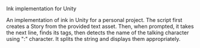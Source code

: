 Ink implementation for Unity

An implementation of ink in Unity for a personal project. The script first creates a Story from the provided text asset. Then, when prompted, it takes the next line, finds its tags, then detects the name of the talking character using ":" character. It splits the string and displays them appropriately.

